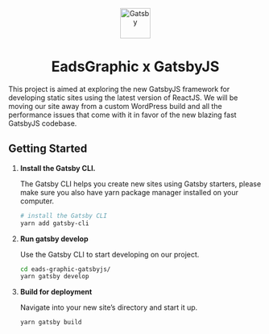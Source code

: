 <p align="center">
  <a href="https://next.gatsbyjs.org">
    <img alt="Gatsby" src="https://www.gatsbyjs.org/monogram.svg" width="60" />
  </a>
</p>
<h1 align="center">
  EadsGraphic x GatsbyJS
</h1>

This project is aimed at exploring the new GatsbyJS framework for developing static sites using the latest version of ReactJS. We will be moving our site away from a custom WordPress build and all the performance issues that come with it in favor of the new blazing fast GatsbyJS codebase.

## Getting Started

1. **Install the Gatsby CLI.**

   The Gatsby CLI helps you create new sites using Gatsby starters, please make sure you also have yarn package manager installed on your computer.

   ```sh
   # install the Gatsby CLI
   yarn add gatsby-cli
   ```

2. **Run gatsby develop**

   Use the Gatsby CLI to start developing on our project.

   ```sh
   cd eads-graphic-gatsbyjs/
   yarn gatsby develop
   ```

3. **Build for deployment**

   Navigate into your new site’s directory and start it up.

   ```sh
   yarn gatsby build
   ```
